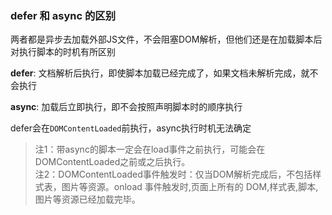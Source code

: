 ### defer 和 async 的区别

两者都是异步去加载外部JS文件，不会阻塞DOM解析，但他们还是在加载脚本后对执行脚本的时机有所区别

**defer**: 文档解析后执行，即使脚本加载已经完成了，如果文档未解析完成，就不会执行

**async**: 加载后立即执行，即不会按照声明脚本时的顺序执行

defer会在`DOMContentLoaded`前执行，async执行时机无法确定

> 注1：带async的脚本一定会在load事件之前执行，可能会在DOMContentLoaded之前或之后执行。  
> 注2：DOMContentLoaded事件触发时：仅当DOM解析完成后，不包括样式表，图片等资源。onload 事件触发时,页面上所有的 DOM,样式表,脚本,图片等资源已经加载完毕。
